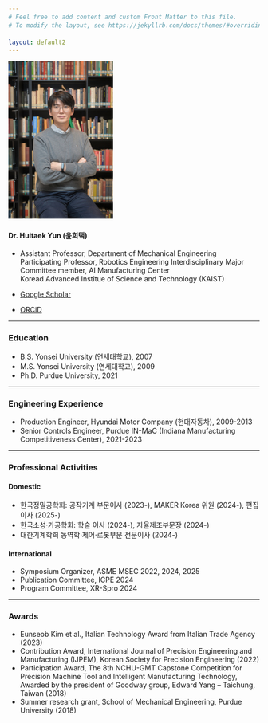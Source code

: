 ```yaml
---
# Feel free to add content and custom Front Matter to this file.
# To modify the layout, see https://jekyllrb.com/docs/themes/#overriding-theme-defaults

layout: default2
---
```


![yun](pp_yun.jpg)

#### Dr. Huitaek Yun (윤희택)
  * Assistant Professor, Department of Mechanical Engineering<br />
  Participating Professor, Robotics Engineering Interdisciplinary Major<br />
  Committee member, AI Manufacturing Center<br />
  Koread Advanced Institue of Science and Technology (KAIST)<br />
  
  * [Google Scholar](https://scholar.google.com/citations?user=-1agGGkAAAAJ&hl=ko)
  * [ORCiD](https://orcid.org/0000-0002-4136-7947)

***

### Education

  * B.S. Yonsei University (연세대학교), 2007
  * M.S. Yonsei University (연세대학교), 2009
  * Ph.D. Purdue University, 2021

***

### Engineering Experience

  * Production Engineer, Hyundai Motor Company (현대자동차), 2009-2013
  * Senior Controls Engineer, Purdue IN-MaC (Indiana Manufacturing Competitiveness Center), 2021-2023

***

### Professional Activities
 
#### Domestic
  * 한국정밀공학회: 공작기계 부문이사 (2023-), MAKER Korea 위원 (2024-), 편집 이사 (2025-)
  * 한국소성·가공학회: 학술 이사 (2024-), 자율제조부문장 (2024-)
  * 대한기계학회 동역학·제어·로봇부문 전문이사 (2024-)

#### International
  * Symposium Organizer, ASME MSEC 2022, 2024, 2025
  * Publication Committee, ICPE 2024
  * Program Committee, XR-Spro 2024

***

### Awards
  * Eunseob Kim et al., Italian Technology Award from Italian Trade Agency (2023)
  * Contribution Award, International Journal of Precision Engineering and Manufacturing (IJPEM), Korean Society for Precision Engineering (2022)
  * Participation Award, The 8th NCHU-GMT Capstone Competition for Precision Machine Tool and Intelligent Manufacturing Technology, Awarded by the president of Goodway group, Edward Yang – Taichung, Taiwan (2018)
  * Summer research grant, School of Mechanical Engineering, Purdue University (2018)